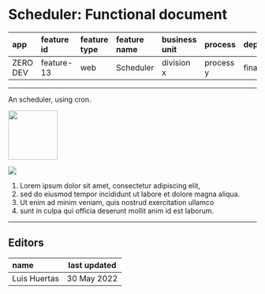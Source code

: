 # Scheduler: Functional document

| app      | feature id | feature type | feature name | business unit | process   | department |
| :------- | :--------- | :----------- | :----------- | :------------ | :-------- | :--------- |
| ZERO DEV | feature-13 | web          | Scheduler    | division x    | process y | finance    |

---

An scheduler, using cron.

<img src="https://i.ibb.co/rt0Hf3q/video.png" width="100">

![](https://instrktiv.com/media/user-manual-template/screenshots-snagit.webp)

1. Lorem ipsum dolor sit amet, consectetur adipiscing elit,
2. sed do eiusmod tempor incididunt ut labore et dolore magna aliqua.
3. Ut enim ad minim veniam, quis nostrud exercitation ullamco
4. sunt in culpa qui officia deserunt mollit anim id est laborum.

---

## Editors

| name         | last updated |
| :----------- | ------------ |
| Luis Huertas | 30 May 2022  |
